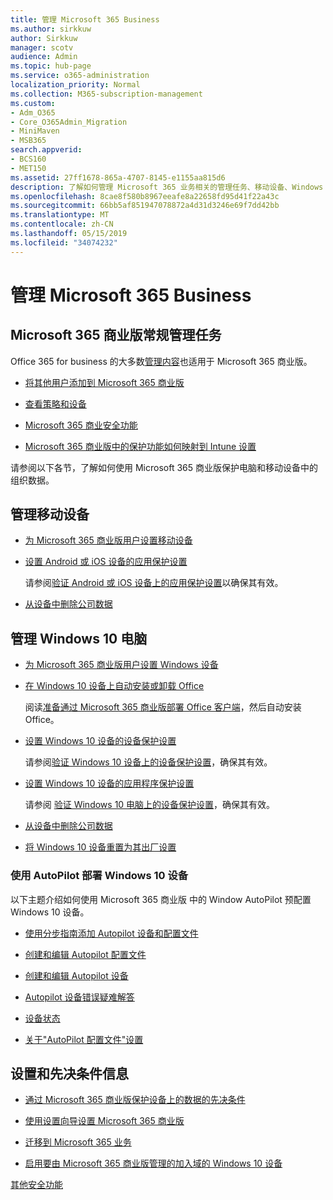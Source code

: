 ```yaml
---
title: 管理 Microsoft 365 Business
ms.author: sirkkuw
author: Sirkkuw
manager: scotv
audience: Admin
ms.topic: hub-page
ms.service: o365-administration
localization_priority: Normal
ms.collection: M365-subscription-management
ms.custom:
- Adm_O365
- Core_O365Admin_Migration
- MiniMaven
- MSB365
search.appverid:
- BCS160
- MET150
ms.assetid: 27ff1678-865a-4707-8145-e1155aa815d6
description: 了解如何管理 Microsoft 365 业务相关的管理任务、移动设备、Windows 10PCs 和许多这样的任务。
ms.openlocfilehash: 8cae8f580b8967eeafe8a22658fd95d41f22a43c
ms.sourcegitcommit: 66bb5af851947078872a4d31d3246e69f7dd42bb
ms.translationtype: MT
ms.contentlocale: zh-CN
ms.lasthandoff: 05/15/2019
ms.locfileid: "34074232"
---
```

# <a name="manage-microsoft-365-business"></a>管理 Microsoft 365 Business

## <a name="general-microsoft-365-business-admin-tasks"></a>Microsoft 365 商业版常规管理任务

Office 365 for business 的大多数[管理内容](/Office365/Admin/admin-home.md)也适用于 Microsoft 365 商业版。

- [将其他用户添加到 Microsoft 365 商业版](add-users-m365b.md)
    
- [查看策略和设备](view-policies-and-devices.md)
    
- [Microsoft 365 商业安全功能](security-features.md)
    
- [Microsoft 365 商业版中的保护功能如何映射到 Intune 设置](map-protection-features-to-intune-settings.md)
    
请参阅以下各节，了解如何使用 Microsoft 365 商业版保护电脑和移动设备中的组织数据。
  
## <a name="manage-mobile-devices"></a>管理移动设备

- [为 Microsoft 365 商业版用户设置移动设备](set-up-mobile-devices.md)
    
- [设置 Android 或 iOS 设备的应用保护设置](app-protection-settings-for-android-and-ios.md)
    
    请参阅[验证 Android 或 iOS 设备上的应用保护设置](validate-settings-on-android-or-ios.md)以确保其有效。 
    
- [从设备中删除公司数据](remove-company-data.md)
    
## <a name="manage-windows-10-pcs"></a>管理 Windows 10 电脑

- [为 Microsoft 365 商业版用户设置 Windows 设备](set-up-windows-devices.md)
    
- [在 Windows 10 设备上自动安装或卸载 Office](auto-install-or-uninstall-office.md)
    
    阅读[准备通过 Microsoft 365 商业版部署 Office 客户端](prepare-for-office-client-deployment.md)，然后自动安装 Office。 
    
- [设置 Windows 10 设备的设备保护设置](protection-settings-for-windows-10-pcs.md)
    
    请参阅[验证 Windows 10 设备上的设备保护设置](validate-settings-on-windows-10-pcs.md)，确保其有效。 
    
- [设置 Windows 10 设备的应用程序保护设置](protection-settings-for-windows-10-devices.md)
    
    请参阅 [验证 Windows 10 电脑上的设备保护设置](validate-protection-settings-on-windows-10-pcs.md)，确保其有效。 
    
- [从设备中删除公司数据](remove-company-data.md)
    
- [将 Windows 10 设备重置为其出厂设置](reset-devices-to-factory-settings.md)
    
### <a name="use-autopilot-to-deploy-windows-10-devices"></a>使用 AutoPilot 部署 Windows 10 设备

以下主题介绍如何使用 Microsoft 365 商业版 中的 Window AutoPilot 预配置 Windows 10 设备。
  
- [使用分步指南添加 Autopilot 设备和配置文件](add-autopilot-devices-and-profile.md)
    
- [创建和编辑 Autopilot 配置文件](create-and-edit-autopilot-profiles.md)
    
- [创建和编辑 Autopilot 设备](create-and-edit-autopilot-devices.md)
    
- [Autopilot 设备错误疑难解答](troubleshoot-autopilot-errors.md)
    
- [设备状态](device-states.md)
    
- [关于"AutoPilot 配置文件"设置](autopilot-profile-settings.md)
    
## <a name="set-up-and-pre-requisite-information"></a>设置和先决条件信息

- [通过 Microsoft 365 商业版保护设备上的数据的先决条件](pre-requisites-for-data-protection.md)
    
- [使用设置向导设置 Microsoft 365 商业版](set-up.md)
    
- [迁移到 Microsoft 365 业务](migrate-to-microsoft-365-business.md)
    
- [启用要由 Microsoft 365 商业版管理的加入域的 Windows 10 设备](manage-windows-devices.md)
    
[其他安全功能](security-features.md#additional-security-features)
    

  

